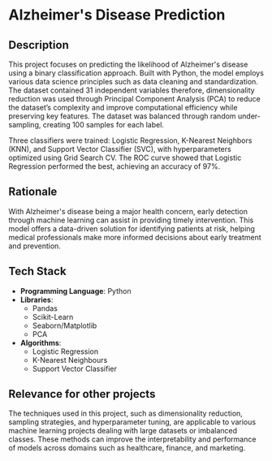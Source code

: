 # Alzheimer's Disease Prediction

## Description 
This project focuses on predicting the likelihood of Alzheimer's disease using a binary classification approach. 
Built with Python, the model employs various data science principles such as data cleaning and standardization. The dataset contained 31 independent variables therefore, 
dimensionality reduction was used through Principal Component Analysis (PCA) to reduce the dataset’s complexity and improve computational efficiency while preserving key features. 
The dataset was balanced through random under-sampling, creating 100 samples for each label. 

Three classifiers were trained: Logistic Regression, K-Nearest Neighbors (KNN), and Support Vector Classifier (SVC), with hyperparameters optimized using Grid Search CV. 
The ROC curve showed that Logistic Regression performed the best, achieving an accuracy of 97%.

## Rationale 
With Alzheimer's disease being a major health concern, early detection through machine learning can assist in providing timely intervention. 
This model offers a data-driven solution for identifying patients at risk, helping medical professionals make more informed decisions about early treatment and prevention.

## Tech Stack 
- **Programming Language**: Python
- **Libraries**:
  - Pandas
  - Scikit-Learn
  - Seaborn/Matplotlib
  - PCA
- **Algorithms**:
  - Logistic Regression
  - K-Nearest Neighbours
  - Support Vector Classifier

 ## Relevance for other projects
 The techniques used in this project, such as dimensionality reduction, sampling strategies, and hyperparameter tuning, 
 are applicable to various machine learning projects dealing with large datasets or imbalanced classes. 
 These methods can improve the interpretability and performance of models across domains such as healthcare, finance, and marketing.
    
